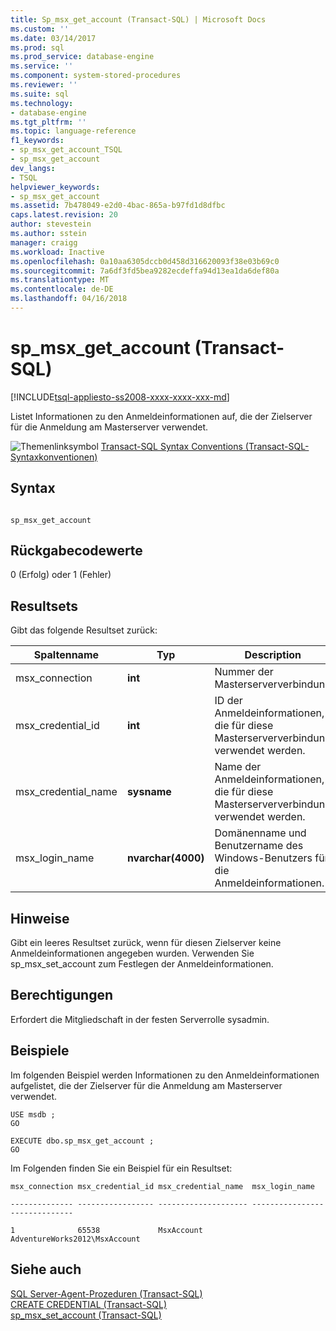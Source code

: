 ```yaml
---
title: Sp_msx_get_account (Transact-SQL) | Microsoft Docs
ms.custom: ''
ms.date: 03/14/2017
ms.prod: sql
ms.prod_service: database-engine
ms.service: ''
ms.component: system-stored-procedures
ms.reviewer: ''
ms.suite: sql
ms.technology:
- database-engine
ms.tgt_pltfrm: ''
ms.topic: language-reference
f1_keywords:
- sp_msx_get_account_TSQL
- sp_msx_get_account
dev_langs:
- TSQL
helpviewer_keywords:
- sp_msx_get_account
ms.assetid: 7b478049-e2d0-4bac-865a-b97fd1d8dfbc
caps.latest.revision: 20
author: stevestein
ms.author: sstein
manager: craigg
ms.workload: Inactive
ms.openlocfilehash: 0a10aa6305dccb0d458d316620093f38e03b69c0
ms.sourcegitcommit: 7a6df3fd5bea9282ecdeffa94d13ea1da6def80a
ms.translationtype: MT
ms.contentlocale: de-DE
ms.lasthandoff: 04/16/2018
---
```

# <a name="spmsxgetaccount-transact-sql"></a>sp_msx_get_account (Transact-SQL)
[!INCLUDE[tsql-appliesto-ss2008-xxxx-xxxx-xxx-md](../../includes/tsql-appliesto-ss2008-xxxx-xxxx-xxx-md.md)]

  Listet Informationen zu den Anmeldeinformationen auf, die der Zielserver für die Anmeldung am Masterserver verwendet.  
  
 ![Themenlinksymbol](../../database-engine/configure-windows/media/topic-link.gif "Topic link icon") [Transact-SQL Syntax Conventions (Transact-SQL-Syntaxkonventionen)](../../t-sql/language-elements/transact-sql-syntax-conventions-transact-sql.md)  
  
## <a name="syntax"></a>Syntax  
  
```  
  
sp_msx_get_account  
```  
  
## <a name="return-code-values"></a>Rückgabecodewerte  
 0 (Erfolg) oder 1 (Fehler)  
  
## <a name="result-sets"></a>Resultsets  
 Gibt das folgende Resultset zurück:  
  
|Spaltenname|Typ|Description|  
|-----------------|----------|-----------------|  
|msx_connection|**int**|Nummer der Masterserververbindung|  
|msx_credential_id|**int**|ID der Anmeldeinformationen, die für diese Masterserververbindung verwendet werden.|  
|msx_credential_name|**sysname**|Name der Anmeldeinformationen, die für diese Masterserververbindung verwendet werden.|  
|msx_login_name|**nvarchar(4000)**|Domänenname und Benutzername des Windows-Benutzers für die Anmeldeinformationen.|  
  
## <a name="remarks"></a>Hinweise  
 Gibt ein leeres Resultset zurück, wenn für diesen Zielserver keine Anmeldeinformationen angegeben wurden. Verwenden Sie sp_msx_set_account zum Festlegen der Anmeldeinformationen.  
  
## <a name="permissions"></a>Berechtigungen  
 Erfordert die Mitgliedschaft in der festen Serverrolle sysadmin.  
  
## <a name="examples"></a>Beispiele  
 Im folgenden Beispiel werden Informationen zu den Anmeldeinformationen aufgelistet, die der Zielserver für die Anmeldung am Masterserver verwendet.  
  
```  
USE msdb ;  
GO  
  
EXECUTE dbo.sp_msx_get_account ;  
GO  
```  
  
 Im Folgenden finden Sie ein Beispiel für ein Resultset:  
  
 `msx_connection msx_credential_id msx_credential_name  msx_login_name`  
  
 `-------------- ----------------- -------------------- ------------------------------`  
  
 `1              65538             MsxAccount           AdventureWorks2012\MsxAccount`  
  
## <a name="see-also"></a>Siehe auch  
 [SQL Server-Agent-Prozeduren &#40;Transact-SQL&#41;](../../relational-databases/system-stored-procedures/sql-server-agent-stored-procedures-transact-sql.md)   
 [CREATE CREDENTIAL &#40;Transact-SQL&#41;](../../t-sql/statements/create-credential-transact-sql.md)   
 [sp_msx_set_account &#40;Transact-SQL&#41;](../../relational-databases/system-stored-procedures/sp-msx-set-account-transact-sql.md)  
  
  
